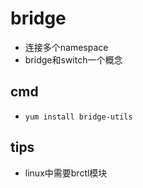 # bridge

+ 连接多个namespace
+ bridge和switch一个概念


## cmd
+ `yum install bridge-utils`

## tips
+ linux中需要brctl模块